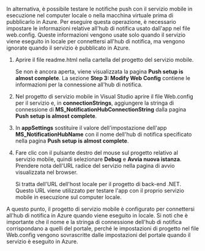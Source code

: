 
In alternativa, è possibile testare le notifiche push con il servizio mobile in esecuzione nel computer locale o nella macchina virtuale prima di pubblicarlo in Azure. Per eseguire questa operazione, è necessario impostare le informazioni relative all'hub di notifica usato dall'app nel file web.config. Queste informazioni vengono usate solo quando il servizio viene eseguito in locale per connettersi all'hub di notifica, ma vengono ignorate quando il servizio è pubblicato in Azure.

1. Aprire il file readme.html nella cartella del progetto del servizio mobile. 
   
    Se non è ancora aperta, viene visualizzata la pagina **Push setup is almost complete**. La sezione **Step 3: Modify Web Config** contiene le informazioni per la connessione all'hub di notifica.
2. Nel progetto di servizio mobile in Visual Studio aprire il file Web.config per il servizio e, in **connectionStrings**, aggiungere la stringa di connessione di **MS\_NotificationHubConnectionString** dalla pagina **Push setup is almost complete**.
3. In **appSettings** sostituire il valore dell'impostazione dell'app **MS\_NotificationHubName** con il nome dell'hub di notifica specificato nella pagina **Push setup is almost complete**.
4. Fare clic con il pulsante destro del mouse sul progetto relativo al servizio mobile, quindi selezionare **Debug** e **Avvia nuova istanza**. Prendere nota dell'URL radice del servizio nella pagina di avvio visualizzata nel browser.
   
    Si tratta dell'URL dell'host locale per il progetto di back-end .NET. Questo URL viene utilizzato per testare l'app con il proprio servizio mobile in esecuzione sul computer locale.

A questo punto, il progetto di servizio mobile è configurato per connettersi all'hub di notifica in Azure quando viene eseguito in locale. Si noti che è importante che il nome e la stringa di connessione dell'hub di notifica corrispondano a quelli del portale, perché le impostazioni di progetto nel file Web.config vengono sovrascritte dalle impostazioni del portale quando il servizio è eseguito in Azure.

<!---HONumber=Nov15_HO4-->